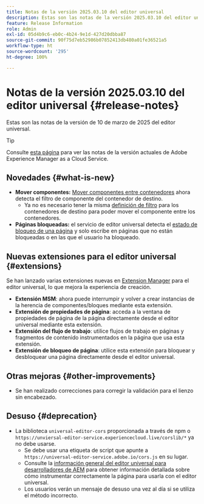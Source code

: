 ```yaml
---
title: Notas de la versión 2025.03.10 del editor universal
description: Estas son las notas de la versión 2025.03.10 del editor universal.
feature: Release Information
role: Admin
exl-id: 05d4b9c6-eb0c-4b24-9e1d-427d20dbba87
source-git-commit: 90f75d7eb52986b07852413db480a01fe36521a5
workflow-type: ht
source-wordcount: '295'
ht-degree: 100%

---
```


# Notas de la versión 2025.03.10 del editor universal {#release-notes}

Estas son las notas de la versión de 10 de marzo de 2025 del editor universal.

>[!TIP]
>
>Consulte [esta página](/help/release-notes/release-notes-cloud/release-notes-current.md) para ver las notas de la versión actuales de Adobe Experience Manager as a Cloud Service.

## Novedades {#what-is-new}

* **Mover componentes:** [Mover componentes entre contenedores](/help/sites-cloud/authoring/universal-editor/authoring.md#reordering-components) ahora detecta el filtro de componente del contenedor de destino.
   * Ya no es necesario tener la misma [definición de filtro](/help/implementing/universal-editor/filtering.md) para los contenedores de destino para poder mover el componente entre los contenedores.
* **Páginas bloqueadas:** el servicio de editor universal detecta el [estado de bloqueo de una página](/help/sites-cloud/authoring/sites-console/managing-pages.md#locking-a-page) y solo escribe en páginas que no están bloqueadas o en las que el usuario ha bloqueado.

## Nuevas extensiones para el editor universal {#extensions}

Se han lanzado varias extensiones nuevas en [Extension Manager](https://developer.adobe.com/uix/docs/extension-manager/) para el editor universal, lo que mejora la experiencia de creación.

* **Extensión MSM**: ahora puede interrumpir y volver a crear instancias de la herencia de componentes/bloques mediante esta extensión.
* **Extensión de propiedades de página**: acceda a la ventana de propiedades de página de la página directamente desde el editor universal mediante esta extensión.
* **Extensión del flujo de trabajo**: utilice flujos de trabajo en páginas y fragmentos de contenido instrumentados en la página que usa esta extensión.
* **Extensión de bloqueo de página**: utilice esta extensión para bloquear y desbloquear una página directamente desde el editor universal.

## Otras mejoras {#other-improvements}

* Se han realizado correcciones para corregir la validación para el lienzo sin encabezado.

## Desuso {#deprecation}

* La biblioteca `universal-editor-cors` proporcionada a través de npm o `https://unviersal-editor-service.experiencecloud.live/corslib/*` ya no debe usarse.
   * Se debe usar una etiqueta de script que apunte a `https://universal-editor-service.adobe.io/cors.js` en su lugar.
   * Consulte la [información general del editor universal para desarrolladores de AEM](/help/implementing/universal-editor/developer-overview.md) para obtener información detallada sobre cómo instrumentar correctamente la página para usarla con el editor universal.
   * Los usuarios verán un mensaje de desuso una vez al día si se utiliza el método incorrecto.
